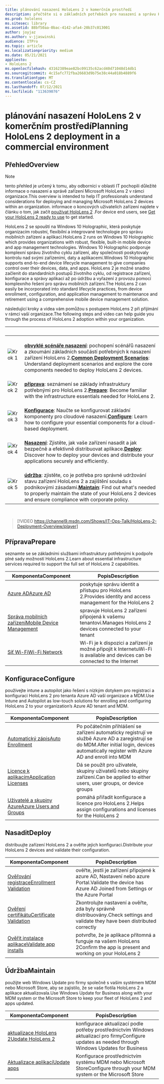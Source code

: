 ```yaml
---
title: plánování nasazení HoloLens 2 v komerčním prostředí
description: přečtěte si o základních potřebách pro nasazení a správu HoloLens v podnikových prostředích, včetně infrastruktury, azure active directory a správy mobilních zařízení.
ms.prod: hololens
ms.sitesec: library
ms.assetid: 88bf50aa-0bac-4142-afa4-20b37c013001
author: joyjaz
ms.author: v-jjaswinski
audience: ITPro
ms.topic: article
ms.localizationpriority: medium
ms.date: 05/21/2021
appliesto:
- HoloLens 2
ms.openlocfilehash: 43162389eae82bc09135c62acd40d71048d14db1
ms.sourcegitcommit: 4c15afc772fba26683d9b75e38c44a018b4889f6
ms.translationtype: MT
ms.contentlocale: cs-CZ
ms.lasthandoff: 07/12/2021
ms.locfileid: "113639076"
---
```

# <a name="planning-hololens-2-deployment-in-a-commercial-environment"></a><span data-ttu-id="2ad15-103">plánování nasazení HoloLens 2 v komerčním prostředí</span><span class="sxs-lookup"><span data-stu-id="2ad15-103">Planning HoloLens 2 deployment in a commercial environment</span></span>

## <a name="overview"></a><span data-ttu-id="2ad15-104">Přehled</span><span class="sxs-lookup"><span data-stu-id="2ad15-104">Overview</span></span>

> [!NOTE]
> <span data-ttu-id="2ad15-105">tento přehled je určený k tomu, aby odborníci v oblasti IT pochopili důležité informace o nasazení a správě zařízení Microsoft HoloLens 2 v rámci organizace.</span><span class="sxs-lookup"><span data-stu-id="2ad15-105">This overview is intended to help IT professionals understand considerations for deploying and managing Microsoft HoloLens 2 devices within an organization.</span></span> <span data-ttu-id="2ad15-106">informace o koncových uživatelích zařízení najdete v článku o tom, jak začít [používat HoloLens 2](hololens2-setup.md) .</span><span class="sxs-lookup"><span data-stu-id="2ad15-106">For device end users, see [Get your HoloLens 2 ready to use](hololens2-setup.md) to get started.</span></span>

<span data-ttu-id="2ad15-107">HoloLens 2 se spouští na Windows 10 Holographic, která poskytuje organizacím robustní, flexibilní a integrované technologie pro správu mobilních zařízení a aplikací.</span><span class="sxs-lookup"><span data-stu-id="2ad15-107">HoloLens 2 runs on Windows 10 Holographic which provides organizations with robust, flexible, built-in mobile device and app management technologies.</span></span> <span data-ttu-id="2ad15-108">Windows 10 Holographic podporuje komplexní správu životního cyklu zařízení, aby společnosti poskytovaly kontrolu nad svými zařízeními, daty a aplikacemi.</span><span class="sxs-lookup"><span data-stu-id="2ad15-108">Windows 10 Holographic supports end-to-end device lifecycle management to give companies control over their devices, data, and apps.</span></span> <span data-ttu-id="2ad15-109">HoloLens 2 je možné snadno začlenit do standardních postupů životního cyklu, od registrace zařízení, konfigurace a správy aplikací až po údržbu a vyřazení z provozu pomocí komplexního řešení pro správu mobilních zařízení.</span><span class="sxs-lookup"><span data-stu-id="2ad15-109">The HoloLens 2 can easily be incorporated into standard lifecycle practices, from device enrollment, configuration, and application management to maintenance and retirement using a comprehensive mobile device management solution.</span></span>

<span data-ttu-id="2ad15-110">následující kroky a videa vám pomůžou s postupem HoloLens 2 při přijímání v rámci vaší organizace.</span><span class="sxs-lookup"><span data-stu-id="2ad15-110">The following steps and video can help guide you through the process of HoloLens 2 adoption within your organization.</span></span>

| &nbsp; | &nbsp; |
|--|--|
| ![Krok 1](images/1green.png)| <br/> <span data-ttu-id="2ad15-112">**[obvyklé scénáře nasazení](hololens-requirements.md)**: pochopení scénářů nasazení a zkoumání základních součástí potřebných k nasazení zařízení HoloLens 2.</span><span class="sxs-lookup"><span data-stu-id="2ad15-112">**[Common Deployment Scenarios](hololens-requirements.md)**: Understand deployment scenarios and explore the core components needed to deploy HoloLens 2 devices.</span></span> |
| ![Krok 2](images/2green.png)| <br/> <span data-ttu-id="2ad15-114">**[příprava](#prepare)**: seznámení se základy infrastruktury potřebnými pro HoloLens 2.</span><span class="sxs-lookup"><span data-stu-id="2ad15-114">**[Prepare](#prepare)**: Become familiar with the infrastructure essentials needed for HoloLens 2.</span></span> |
| ![Krok 3](images/3green.png) | <br/> <span data-ttu-id="2ad15-116">**[Konfigurace](#configure)**: Naučte se konfigurovat základní komponenty pro cloudové nasazení.</span><span class="sxs-lookup"><span data-stu-id="2ad15-116">**[Configure](#configure)**: Learn how to configure your essential components for a cloud-based deployment.</span></span> |
| ![Krok 4](images/4green.png) | <br/> <span data-ttu-id="2ad15-118">**[Nasazení](#deploy)**: Zjistěte, jak vaše zařízení nasadit a jak bezpečně a efektivně distribuovat aplikace.</span><span class="sxs-lookup"><span data-stu-id="2ad15-118">**[Deploy](#deploy)**: Discover how to deploy your devices and distribute your applications securely and efficiently.</span></span> |
| ![Krok 5](images/5green.png) | <br/> <span data-ttu-id="2ad15-120">**[údržba](#maintain)**: zjistěte, co je potřeba pro správné udržování stavu zařízení HoloLens 2 a zajištění souladu s podnikovými zásadami.</span><span class="sxs-lookup"><span data-stu-id="2ad15-120">**[Maintain](#maintain)**: Find out what's needed to properly maintain the state of your HoloLens 2 devices and ensure compliance with corporate policy.</span></span> |

<br/>

> [!VIDEO https://channel9.msdn.com/Shows/IT-Ops-Talk/HoloLens-2-Deployment-Overview/player]

## <a name="prepare"></a><span data-ttu-id="2ad15-121">Příprava</span><span class="sxs-lookup"><span data-stu-id="2ad15-121">Prepare</span></span>

<span data-ttu-id="2ad15-122">seznamte se se základními službami infrastruktury potřebnými k podpoře plné sady možností HoloLens 2.</span><span class="sxs-lookup"><span data-stu-id="2ad15-122">Learn about essential infrastructure services required to support the full set of HoloLens 2 capabilities.</span></span>

| <span data-ttu-id="2ad15-123">Komponenta</span><span class="sxs-lookup"><span data-stu-id="2ad15-123">Component</span></span> | <span data-ttu-id="2ad15-124">Popis</span><span class="sxs-lookup"><span data-stu-id="2ad15-124">Description</span></span> |
|-----------|------------|
| [<span data-ttu-id="2ad15-125">Azure AD</span><span class="sxs-lookup"><span data-stu-id="2ad15-125">Azure AD</span></span>](hololens-identity.md) | <span data-ttu-id="2ad15-126">poskytuje správu identit a přístupu pro HoloLens 2.</span><span class="sxs-lookup"><span data-stu-id="2ad15-126">Provides identity and access management for the HoloLens 2</span></span>  |
| [<span data-ttu-id="2ad15-127">Správa mobilních zařízení</span><span class="sxs-lookup"><span data-stu-id="2ad15-127">Mobile Device Management</span></span>](hololens-mdm-configure.md)| <span data-ttu-id="2ad15-128">spravuje HoloLens 2 zařízení připojená k vašemu tenantovi.</span><span class="sxs-lookup"><span data-stu-id="2ad15-128">Manages HoloLens 2 devices connected to your tenant</span></span>  |
| [<span data-ttu-id="2ad15-129">Síť Wi-Fi</span><span class="sxs-lookup"><span data-stu-id="2ad15-129">Wi-Fi Network</span></span>](hololens-commercial-infrastructure.md)| <span data-ttu-id="2ad15-130">Wi-Fi je k dispozici a zařízení je možné připojit k Internetu</span><span class="sxs-lookup"><span data-stu-id="2ad15-130">Wi-Fi is available and devices can be connected to the Internet</span></span>  |

## <a name="configure"></a><span data-ttu-id="2ad15-131">Konfigurace</span><span class="sxs-lookup"><span data-stu-id="2ad15-131">Configure</span></span>

<span data-ttu-id="2ad15-132">používejte intune a autopilot jako řešení s nízkým dotykem pro registraci a konfiguraci HoloLens 2 pro tenanta Azure AD vaší organizace a MDM.</span><span class="sxs-lookup"><span data-stu-id="2ad15-132">Use Intune and Autopilot as low-touch solutions for enrolling and configuring HoloLens 2 to your organization’s Azure AD tenant and MDM.</span></span>

| <span data-ttu-id="2ad15-133">Komponenta</span><span class="sxs-lookup"><span data-stu-id="2ad15-133">Component</span></span> | <span data-ttu-id="2ad15-134">Popis</span><span class="sxs-lookup"><span data-stu-id="2ad15-134">Description</span></span> |
|-----------|------------|
| [<span data-ttu-id="2ad15-135">Automatický zápis</span><span class="sxs-lookup"><span data-stu-id="2ad15-135">Auto Enrollment</span></span>](hololens-enroll-mdm.md#auto-enrollment-in-mdm) | <span data-ttu-id="2ad15-136">Po počátečním přihlášení se zařízení automaticky registrují ve službě Azure AD a zaregistrují se do MDM.</span><span class="sxs-lookup"><span data-stu-id="2ad15-136">After initial login, devices automatically register with Azure AD and enroll into MDM</span></span>  |
| [<span data-ttu-id="2ad15-137">Licence k aplikacím</span><span class="sxs-lookup"><span data-stu-id="2ad15-137">Application Licenses</span></span>](hololens2-cloud-connected-configure.md#application-licenses)| <span data-ttu-id="2ad15-138">Dá se použít pro uživatele, skupiny uživatelů nebo skupiny zařízení.</span><span class="sxs-lookup"><span data-stu-id="2ad15-138">Can be applied to either users, user groups, or device groups</span></span>  |
| [<span data-ttu-id="2ad15-139">Uživatelé a skupiny Azure</span><span class="sxs-lookup"><span data-stu-id="2ad15-139">Azure Users and Groups</span></span>](hololens2-cloud-connected-configure.md#azure-users-and-groups) | <span data-ttu-id="2ad15-140">pomáhá přiřadit konfigurace a licence pro HoloLens 2.</span><span class="sxs-lookup"><span data-stu-id="2ad15-140">Helps assign configurations and licenses for the HoloLens 2</span></span>  |

## <a name="deploy"></a><span data-ttu-id="2ad15-141">Nasadit</span><span class="sxs-lookup"><span data-stu-id="2ad15-141">Deploy</span></span>

<span data-ttu-id="2ad15-142">distribuujte zařízení HoloLens 2 a ověřte jejich konfiguraci.</span><span class="sxs-lookup"><span data-stu-id="2ad15-142">Distribute your HoloLens 2 devices and validate their configuration.</span></span> 

| <span data-ttu-id="2ad15-143">Komponenta</span><span class="sxs-lookup"><span data-stu-id="2ad15-143">Component</span></span> | <span data-ttu-id="2ad15-144">Popis</span><span class="sxs-lookup"><span data-stu-id="2ad15-144">Description</span></span> |
|-----------|------------|
| [<span data-ttu-id="2ad15-145">Ověřování registrace</span><span class="sxs-lookup"><span data-stu-id="2ad15-145">Enrollment Validation</span></span>](hololens2-corp-connected-deploy.md#enrollment-validation) | <span data-ttu-id="2ad15-146">ověřte, jestli je zařízení připojené k azure AD, Nastavení nebo azure Portal.</span><span class="sxs-lookup"><span data-stu-id="2ad15-146">Validate the device has Azure AD Joined from Settings or the Azure Portal</span></span> |
| [<span data-ttu-id="2ad15-147">Ověření certifikátu</span><span class="sxs-lookup"><span data-stu-id="2ad15-147">Certificate Validation</span></span>](hololens2-corp-connected-deploy.md#wi-fi-certificate-validation) | <span data-ttu-id="2ad15-148">Zkontrolujte nastavení a ověřte, zda byly správně distribuovány.</span><span class="sxs-lookup"><span data-stu-id="2ad15-148">Check settings and validate they have been distributed correctly</span></span> |
| [<span data-ttu-id="2ad15-149">Ověřit instalace aplikace</span><span class="sxs-lookup"><span data-stu-id="2ad15-149">Validate app installs</span></span>](hololens2-corp-connected-deploy.md#validate-lob-app-install) | <span data-ttu-id="2ad15-150">potvrďte, že je aplikace přítomná a funguje na vašem HoloLens 2</span><span class="sxs-lookup"><span data-stu-id="2ad15-150">Confirm the app is present and working on your HoloLens 2</span></span> |

## <a name="maintain"></a><span data-ttu-id="2ad15-151">Údržba</span><span class="sxs-lookup"><span data-stu-id="2ad15-151">Maintain</span></span>

<span data-ttu-id="2ad15-152">použijte web Windows Update pro firmy společně s vaším systémem MDM nebo Microsoft Store, aby se zajistilo, že se vaše flotila HoloLens 2 a aplikace aktualizovala.</span><span class="sxs-lookup"><span data-stu-id="2ad15-152">Use Windows Update for Business along with your MDM system or the Microsoft Store to keep your fleet of HoloLens 2 and apps updated.</span></span>

| <span data-ttu-id="2ad15-153">Komponenta</span><span class="sxs-lookup"><span data-stu-id="2ad15-153">Component</span></span> | <span data-ttu-id="2ad15-154">Popis</span><span class="sxs-lookup"><span data-stu-id="2ad15-154">Description</span></span> |
|-----------|------------|
| [<span data-ttu-id="2ad15-155">aktualizace HoloLens 2</span><span class="sxs-lookup"><span data-stu-id="2ad15-155">Update HoloLens 2</span></span>](hololens-updates.md) | <span data-ttu-id="2ad15-156">konfigurace aktualizací podle potřeby prostřednictvím Windows aktualizací pro firmy</span><span class="sxs-lookup"><span data-stu-id="2ad15-156">Configure updates as needed through Windows Updates for Business</span></span> |
| [<span data-ttu-id="2ad15-157">Aktualizace aplikací</span><span class="sxs-lookup"><span data-stu-id="2ad15-157">Update apps</span></span>](app-deploy-overview.md) | <span data-ttu-id="2ad15-158">Konfigurace prostřednictvím systému MDM nebo Microsoft Store</span><span class="sxs-lookup"><span data-stu-id="2ad15-158">Configure through your MDM system or the Microsoft Store</span></span>
